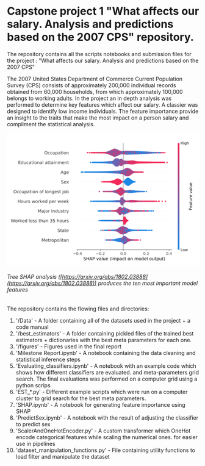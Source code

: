 # Capstone project 1 "What affects our salary. Analysis and predictions based on the 2007 CPS" repository.



The repository contains all the scripts notebooks and submission files for the project : "What affects our salary. Analysis and predictions based on the 2007 CPS"

The 2007 United States Department of Commerce Current Population Survey (CPS) consists of approximately 200,000 individual records obtained from 60,000 households, from which approximately 100,000 belongs to working adults. In the project an in depth analysis was performed to determine key features which affect our salary. A classier was designed to identify low income individuals. The feature importance provide an insight to the traits that make the most impact on a person salary and compliment the statistical analysis.

![](figures/shap_10.svg) 
###### Tree SHAP analysis ([https://arxiv.org/abs/1802.03888](https://arxiv.org/abs/1802.03888)) produces the ten most important model features

The repository contains the flowing files and directories:
1. '/Data' - A folder containing all of the datasets used in the project + a code manual
2. '/best_estimators' - A folder containing pickled files of the trained best estimators + dictionaries 
with the best meta parameters for each one.
3. '/figures' - Figures used in the final report
4. 'Milestone Report.ipynb' - A notebook containing the data cleaning and statistical inference steps
5. 'Evaluating_classifiers.ipynb' - A notebook with an example code which shows how different classifiers are evaluated. 
and meta-parameters grid search. The final evaluations was performed on a computer grid using a python scrips
6. 'EST_*.py' - Different example scripts which were run on a computer cluster to grid search for the best meta parameters.
7. 'SHAP.ipynb' - A notebook for generating feature importance using SHAP
8. 'PredictSex.ipynb' - A notebook with the result of adjusting the classifier to predict sex
9. 'ScalerAndOneHotEncoder.py' - A custom transformer which OneHot encode categorical features while scaling the numerical ones. for easier use in pipelines
10. 'dataset_manipulation_functions.py' - File containing utility functions to load filter and manipulate the dataset
